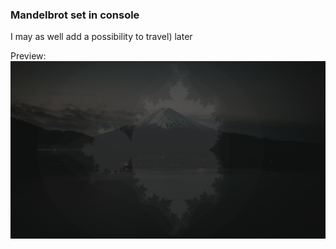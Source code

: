 ### Mandelbrot set in console
I may as well add a possibility to travel) later

Preview:
![Set preview](./images/mandelbrot_set.png)
